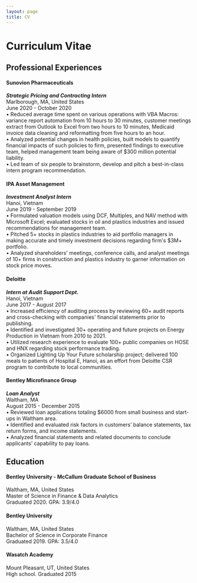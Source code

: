 ```yaml
---
layout: page
title: CV
---
```

<h1 class="page-title">Curriculum Vitae</h1>

## Professional Experiences    
#### Sunovion Pharmaceuticals       
***Strategic Pricing and Contracting Intern***   
Marlborough, MA, United States  
June 2020 - October 2020  
• Reduced average time spent on various operations with VBA Macros: variance report automation from 10 hours to 30 minutes, customer meetings extract from Outlook to Excel from two hours to 10 minutes, Medicaid invoice
data cleaning and reformatting from five hours to an hour.  
• Analyzed potential changes in health policies, built models to quantify financial impacts of such policies to firm, presented findings to executive team, helped management team being aware of $300 million potential liability.  
• Led team of six people to brainstorm, develop and pitch a best-in-class intern program recommendation.  

#### IPA Asset Management      
***Investment Analyst Intern***  
Hanoi, Vietnam      
June 2019 - September 2019   
• Formulated valuation models using DCF, Multiples, and NAV method with Microsoft Excel; evaluated stocks in oil and plastics industries and issued recommendations for management team.  
• Pitched 5+ stocks in plastics industries to aid portfolio managers in making
accurate and timely investment decisions regarding firm's $3M+ portfolio.  
• Analyzed shareholders' meetings, conference calls, and analyst meetings of
10+ firms in construction and plastics industry to garner information on stock
price moves.  

#### Deloitte     
***Intern at Audit Support Dept.***    
Hanoi, Vietnam  
June 2017 - August 2017    
• Increased efficiency of auditing process by reviewing 60+ audit reports
and cross-checking with companies' financial statements prior to publishing.  
• Identified and investigated 30+ operating and future projects on Energy
Production in Vietnam from 2010 to 2021.   
• Utilized research experience to evaluate 100+ public companies on HOSE
and HNX regarding stock performance trading.  
• Organized Lighting Up Your Future scholarship project; delivered 100 meals
to patients of Hospital E, Hanoi, as an effort from Deloitte CSR program to
contribute to local communities.  

#### Bentley Microfinance Group     
***Loan Analyst***    
Waltham, MA  
August 2015 - December 2015   
• Reviewed loan applications totaling $6000 from small business and start-ups
in Waltham area.  
• Identified and evaluated risk factors in customers’ balance statements, tax
return forms, and income statements.  
• Analyzed financial statements and related documents to conclude applicants’
capability to pay loans.  


## Education   
#### Bentley University - McCallum Graduate School of Business 
Waltham, MA, United States   
Master of Science in Finance & Data Analytics  
Graduated 2020. GPA: 3.9/4.0 
#### Bentley University  
Waltham, MA, United States  
Bachelor of Science in Corporate Finance  
Graduated 2019. GPA: 3.5/4.0  
#### Wasatch Academy  
Mount Pleasant, UT, United States  
High school. Graduated 2015   